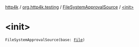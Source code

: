 [http4k](../../index.md) / [org.http4k.testing](../index.md) / [FileSystemApprovalSource](index.md) / [&lt;init&gt;](./-init-.md)

# &lt;init&gt;

`FileSystemApprovalSource(base: `[`File`](https://docs.oracle.com/javase/6/docs/api/java/io/File.html)`)`